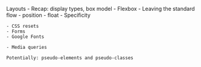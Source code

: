 Layouts
    - Recap: display types, box model
    - Flexbox
    - Leaving the standard flow
        - position
        - float
    - Specificity

    - CSS resets
    - Forms
    - Google Fonts
    
    - Media queries
    
    Potentially: pseudo-elements and pseudo-classes